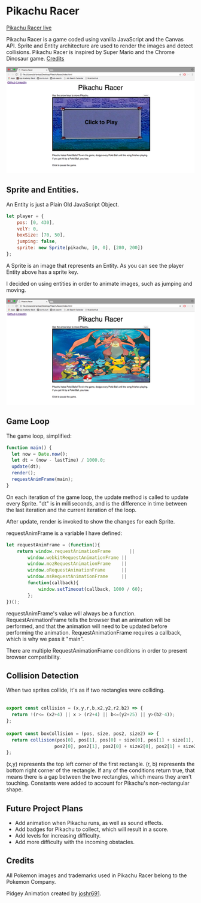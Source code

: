 # Pikachu Racer

[Pikachu Racer live](https://bpsimusic.github.io/PikachuRacer/)

Pikachu Racer is a game coded using vanilla JavaScript and the Canvas API. Sprite and Entity architecture are used to render the images and detect collisions. Pikachu Racer is inspired by Super Mario and the Chrome Dinosaur game.
[Credits](#Credits)

![image of Game](/docs/splash.png)

## Sprite and Entities.

An Entity is just a Plain Old JavaScript Object.

```javascript
let player = {
    pos: [0, 430],
    velY: 0,
    boxSize: [70, 50],
    jumping: false,
    sprite: new Sprite(pikachu, [0, 0], [280, 200])
};
```

A Sprite is an image that represents an Entity. As you can see the player Entity above has a sprite key.

I decided on using entities in order to animate images, such as jumping and moving.

![image of Songs Index](/docs/PikachuDemo.png)


## Game Loop

The game loop, simplified:

```javascript
function main() {
  let now = Date.now();
  let dt = (now - lastTime) / 1000.0;
  update(dt);
  render();
  requestAnimFrame(main);
}
```

On each iteration of the game loop, the update method is called to update every Sprite. "dt" is in milliseconds, and is the difference in time between the last iteration and the current iteration of the loop.

After update, render is invoked to show the changes for each Sprite.

requestAnimFrame is a variable I have defined:

```javascript
let requestAnimFrame = (function(){
    return window.requestAnimationFrame       ||
        window.webkitRequestAnimationFrame ||
        window.mozRequestAnimationFrame    ||
        window.oRequestAnimationFrame      ||
        window.msRequestAnimationFrame     ||
        function(callback){
            window.setTimeout(callback, 1000 / 60);
        };
})();
```
requestAnimFrame's value will always be a function. RequestAnimationFrame tells the browser that an animation will be performed, and that the animation will need to be updated before performing the animation. RequestAnimationFrame requires a callback, which is why we pass it "main".

There are multiple RequestAnimationFrame conditions in order to present browser compatibility.

## Collision Detection

When two sprites collide, it's as if two rectangles were colliding.

```javascript

export const collision = (x,y,r,b,x2,y2,r2,b2) => {
  return !(r<= (x2+4) || x > (r2+4) || b<=(y2+25) || y>(b2-4));
};

export const boxCollision = (pos, size, pos2, size2) => {
  return collision(pos[0], pos[1], pos[0] + size[0], pos[1] + size[1],
                  pos2[0], pos2[1], pos2[0] + size2[0], pos2[1] + size2[1]);
};
```

(x,y) represents the top left corner of the first rectangle. (r, b) represents the bottom right corner of the rectangle. If any of the conditions return true, that means there is a gap between the two rectangles, which means they aren't touching. Constants were added to account for Pikachu's non-rectangular shape.

## Future Project Plans

- Add animation when Pikachu runs, as well as sound effects.
- Add badges for Pikachu to collect, which will result in a score.
- Add levels for increasing difficulty.
- Add more difficulty with the incoming obstacles.

## Credits

All Pokemon images and trademarks used in Pikachu Racer belong to the Pokemon Company.

Pidgey Animation created by [joshr691](http://joshr691.deviantart.com/art/PIDGEY-used-Fly-288034923).
